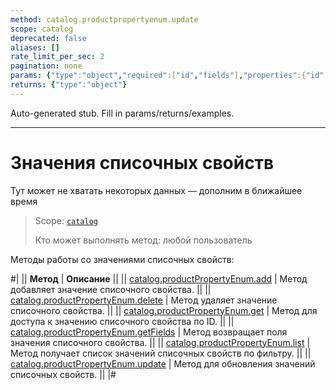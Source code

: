 ```yaml
---
method: catalog.productpropertyenum.update
scope: catalog
deprecated: false
aliases: []
rate_limit_per_sec: 2
pagination: none
params: {"type":"object","required":["id","fields"],"properties":{"id":{"type":"integer"},"fields":{"type":"object"}}}
returns: {"type":"object"}
---
```


Auto-generated stub. Fill in params/returns/examples.

---

# Значения списочных свойств



Тут может не хватать некоторых данных — дополним в ближайшее время



> Scope: [`catalog`](../../scopes/permissions.md)
>
> Кто может выполнять метод: любой пользователь

Методы работы со значениями списочных свойств:

#|
|| **Метод** | **Описание** ||
|| [catalog.productPropertyEnum.add](./catalog-product-property-enum-add.md) | Метод добавляет значение списочного свойства. ||
|| [catalog.productPropertyEnum.delete](./catalog-product-property-enum-delete.md) | Метод удаляет значение списочного свойства. ||
|| [catalog.productPropertyEnum.get](./catalog-product-property-enum-get.md) | Метод для доступа к значению списочного свойства по ID. ||
|| [catalog.productPropertyEnum.getFields](./catalog-product-property-enum-get-fields.md) | Метод возвращает поля значения списочного свойства. ||
|| [catalog.productPropertyEnum.list](./catalog-product-property-enum-list.md) | Метод получает список значений списочных свойств по фильтру. ||
|| [catalog.productPropertyEnum.update](./catalog-product-property-enum-update.md) | Метод для обновления значений списочных свойств. ||
|#
